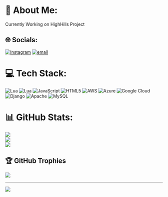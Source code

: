 # 💫 About Me:
Currently Working on HighHills Project


## 🌐 Socials:
[![Instagram](https://img.shields.io/badge/Instagram-%23E4405F.svg?logo=Instagram&logoColor=white)](https://instagram.com/jungkaputt_) [![email](https://img.shields.io/badge/Email-D14836?logo=gmail&logoColor=white)](mailto:jungkaputtmiksu@gmail.com) 

# 💻 Tech Stack:
![Lua](https://img.shields.io/badge/lua-%232C2D72.svg?style=for-the-badge&logo=lua&logoColor=white) ![Lua](https://img.shields.io/badge/lua-%232C2D72.svg?style=for-the-badge&logo=lua&logoColor=white) ![JavaScript](https://img.shields.io/badge/javascript-%23323330.svg?style=for-the-badge&logo=javascript&logoColor=%23F7DF1E) ![HTML5](https://img.shields.io/badge/html5-%23E34F26.svg?style=for-the-badge&logo=html5&logoColor=white) ![AWS](https://img.shields.io/badge/AWS-%23FF9900.svg?style=for-the-badge&logo=amazon-aws&logoColor=white) ![Azure](https://img.shields.io/badge/azure-%230072C6.svg?style=for-the-badge&logo=microsoftazure&logoColor=white) ![Google Cloud](https://img.shields.io/badge/GoogleCloud-%234285F4.svg?style=for-the-badge&logo=google-cloud&logoColor=white) ![Django](https://img.shields.io/badge/django-%23092E20.svg?style=for-the-badge&logo=django&logoColor=white) ![Apache](https://img.shields.io/badge/apache-%23D42029.svg?style=for-the-badge&logo=apache&logoColor=white) ![MySQL](https://img.shields.io/badge/mysql-4479A1.svg?style=for-the-badge&logo=mysql&logoColor=white)
# 📊 GitHub Stats:
![](https://github-readme-stats.vercel.app/api?username=JungKaputt&theme=dark&hide_border=false&include_all_commits=false&count_private=false)<br/>
![](https://nirzak-streak-stats.vercel.app/?user=JungKaputt&theme=dark&hide_border=false)<br/>
![](https://github-readme-stats.vercel.app/api/top-langs/?username=JungKaputt&theme=dark&hide_border=false&include_all_commits=false&count_private=false&layout=compact)

## 🏆 GitHub Trophies
![](https://github-profile-trophy.vercel.app/?username=JungKaputt&theme=radical&no-frame=true&no-bg=false&margin-w=4)

---
[![](https://visitcount.itsvg.in/api?id=JungKaputt&icon=0&color=0)](https://visitcount.itsvg.in)

<!-- Proudly created with GPRM ( https://gprm.itsvg.in ) -->
